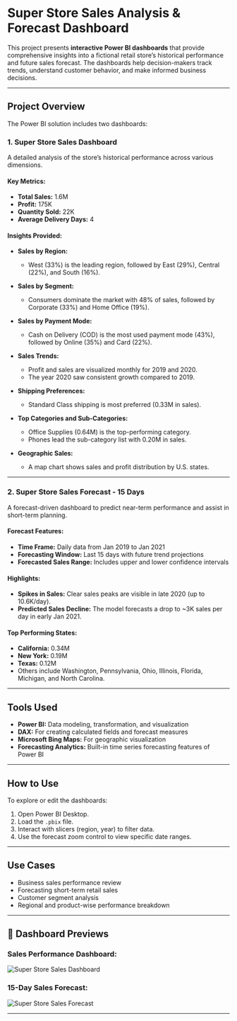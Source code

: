 #  Super Store Sales Analysis & Forecast Dashboard

This project presents **interactive Power BI dashboards** that provide comprehensive insights into a fictional retail store’s historical performance and future sales forecast. The dashboards help decision-makers track trends, understand customer behavior, and make informed business decisions.

---

##  Project Overview

The Power BI solution includes two dashboards:

### 1. **Super Store Sales Dashboard**
A detailed analysis of the store’s historical performance across various dimensions.

####  Key Metrics:
- **Total Sales:** 1.6M  
- **Profit:** 175K  
- **Quantity Sold:** 22K  
- **Average Delivery Days:** 4  

####  Insights Provided:
- **Sales by Region:**  
  - West (33%) is the leading region, followed by East (29%), Central (22%), and South (16%).
  
- **Sales by Segment:**  
  - Consumers dominate the market with 48% of sales, followed by Corporate (33%) and Home Office (19%).

- **Sales by Payment Mode:**  
  - Cash on Delivery (COD) is the most used payment mode (43%), followed by Online (35%) and Card (22%).

- **Sales Trends:**
  - Profit and sales are visualized monthly for 2019 and 2020.
  - The year 2020 saw consistent growth compared to 2019.

- **Shipping Preferences:**
  - Standard Class shipping is most preferred (0.33M in sales).

- **Top Categories and Sub-Categories:**
  - Office Supplies (0.64M) is the top-performing category.
  - Phones lead the sub-category list with 0.20M in sales.

- **Geographic Sales:**
  - A map chart shows sales and profit distribution by U.S. states.

---

### 2. **Super Store Sales Forecast - 15 Days**

A forecast-driven dashboard to predict near-term performance and assist in short-term planning.

####  Forecast Features:
- **Time Frame:** Daily data from Jan 2019 to Jan 2021
- **Forecasting Window:** Last 15 days with future trend projections
- **Forecasted Sales Range:** Includes upper and lower confidence intervals

####  Highlights:
- **Spikes in Sales:** Clear sales peaks are visible in late 2020 (up to 10.6K/day).
- **Predicted Sales Decline:** The model forecasts a drop to ~3K sales per day in early Jan 2021.

####  Top Performing States:
- **California:** 0.34M
- **New York:** 0.19M
- **Texas:** 0.12M
- Others include Washington, Pennsylvania, Ohio, Illinois, Florida, Michigan, and North Carolina.

---

##  Tools Used

- **Power BI:** Data modeling, transformation, and visualization
- **DAX:** For creating calculated fields and forecast measures
- **Microsoft Bing Maps:** For geographic visualization
- **Forecasting Analytics:** Built-in time series forecasting features of Power BI

---

##  How to Use

To explore or edit the dashboards:

1. Open Power BI Desktop.
2. Load the `.pbix` file.
3. Interact with slicers (region, year) to filter data.
4. Use the forecast zoom control to view specific date ranges.

---

##  Use Cases

- Business sales performance review
- Forecasting short-term retail sales
- Customer segment analysis
- Regional and product-wise performance breakdown

---

## 📸 Dashboard Previews

### Sales Performance Dashboard:
![Super Store Sales Dashboard](./path-to-your-image/Snapshot%20of%20Super%20Sales%20Dashboard.png)

### 15-Day Sales Forecast:
![Super Store Sales Forecast](./path-to-your-image/Snapshot%20of%20Super%20Sales%2015%20days%20Forecasting.png)

---



